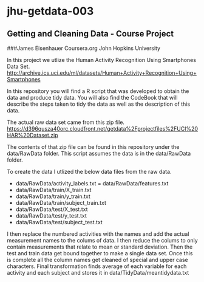 jhu-getdata-003
===============

## Getting and Cleaning Data - Course Project
###James Eisenhauer
Coursera.org  John Hopkins University

In this project we utlize the Human Activity Recognition Using Smartphones Data Set.
http://archive.ics.uci.edu/ml/datasets/Human+Activity+Recognition+Using+Smartphones

In this repository you will find a R script that was developed to obtain the data and produce tidy data.
You will also find the CodeBook that will describe the steps taken to tidy the data as well as the description of this data.


The actual raw data set came from this zip file.
https://d396qusza40orc.cloudfront.net/getdata%2Fprojectfiles%2FUCI%20HAR%20Dataset.zip

The contents of that zip file can be found in this repository under the data/RawData folder.
This script assumes the data is in the data/RawData folder.

To create the data I utlized the below data files from the raw data.
- data/RawData/activity_labels.txt
= data/RawData/features.txt
- data/RawData/train/X_train.txt
- data/RawData/train/y_train.txt
- data/RawData/train/subject_train.txt
- data/RawData/test/X_test.txt
- data/RawData/test/y_test.txt
- data/RawData/test/subject_test.txt

I then replace the numbered activities with the names and add the actual measurement names to the colums of data.
I then reduce the colums to only contain measurements that relate to mean or standard deviation.  Then the test and train data get bound together to make a single data set.  Once this is complete all the column names get cleaned of special and upper case characters.  Final transformation finds average of each variable for each activity and each subject and stores it in data/TidyData/meantidydata.txt

